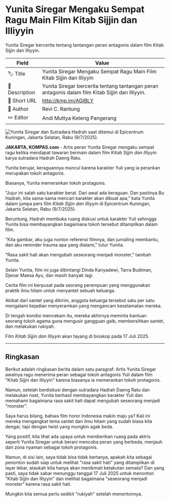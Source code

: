 # Yunita Siregar Mengaku Sempat Ragu Main Film Kitab Sijjin dan Illiyyin

Yunita Siregar bercerita tentang tantangan peran antagonis dalam film Kitab Sijjin dan Illiyyin.

| Field         | Value                                                       |
|---------------|-------------------------------------------------------------|
| 🏷️ Title       | Yunita Siregar Mengaku Sempat Ragu Main Film Kitab Sijjin dan Illiyyin |
| 📝 Description | Yunita Siregar bercerita tentang tantangan peran antagonis dalam film Kitab Sijjin dan Illiyyin. |
| 🔗 Short URL   | http://kmp.im/AGIBLY |
| 👤 Author      | Revi C. Rantung |
| ✏️ Editor      | Andi Muttya Keteng Pangerang |

![Yunita Siregar dan Sutradara Hadrah saat ditemui di Epicentrum Kuningan, Jakarta Selatan, Rabu (9/7/2025).](https://asset.kompas.com/crops/zxtcgNcAlflzDZ4dhBovJynWXCs=/0x0:0x0/750x500/data/photo/2025/07/09/686e552171912.jpeg)

**JAKARTA, KOMPAS.com** - Artis peran Yunita Siregar mengaku sempat ragu ketika mendapat tawaran bermain dalam film *Kitab Sijjin dan Illiyyin* karya sutradara Hadrah Daeng Ratu.

Yunita berujar, keraguannya muncul karena karakter Yuli yang ia perankan merupakan tokoh antagonis.

Biasanya, Yunita memerankan tokoh protagonis.

"Jujur ini salah satu karakter berat. Dari awal ada keraguan. Dan pastinya Bu Hadrah, kita sama-sama mencari karakter akan dibuat apa," kata Yunita dalam jumpa pers film *Kitab Sijjin dan Illiyyin* di Epicentrum Kuningan, Jakarta Selatan, Rabu (9/7/2025).

Beruntung, Hadrah membuka ruang diskusi untuk karakter Yuli sehingga Yunita bisa membayangkan bagaimana tokoh tersebut ditampilkan dalam film.

"Kita gambar, aku juga nonton referensi filmnya, dan jurnaling membantu, dan aku reminder trauma apa yang dialami," tutur Yunita.

"Rasa sakit hati akan mengubah seseorang menjadi monster," tambah Yunita.

Selain Yunita, film ini juga dibintangi Dinda Kanyadewi, Tarra Budiman, Djenar Maesa Ayu, dan masih banyak lagi.

Cerita film ini berpusat pada seorang perempuan yang menggunakan praktik ilmu hitam untuk menyantet sebuah keluarga.

Akibat dari santet yang dikirim, anggota keluarga tersebut satu per satu mengalami kejadian menyeramkan yang mengancam keselamatan mereka.

Di tengah kondisi mencekam itu, mereka akhirnya meminta bantuan seorang tokoh agama guna mengusir gangguan gaib, membersihkan santet, dan melakukan rukiyah.

Film *Kitab Sijjin dan Illiyyin* akan tayang di bioskop pada 17 Juli 2025.

---
## Ringkasan

Berikut adalah ringkasan berita dalam satu paragraf: Artis Yunita Siregar awalnya ragu menerima peran sebagai tokoh antagonis Yuli dalam film "Kitab Sijjin dan Illiyyin" karena biasanya ia memerankan tokoh protagonis.

 Namun, setelah berdiskusi dengan sutradara Hadrah Daeng Ratu dan melakukan riset, Yunita berhasil membayangkan karakter Yuli dan memahami bagaimana rasa sakit hati dapat mengubah seseorang menjadi "monster".



Saya harus bilang, bahwa film horor Indonesia makin maju ya? Kali ini mereka mengangkat tema santet dan ilmu hitam yang sudah biasa kita dengar, tapi dengan twist yang mungkin agak beda.

 Yang positif, kita lihat ada upaya untuk memberikan ruang pada aktris seperti Yunita Siregar untuk berani mencoba peran yang berbeda, menjauh dari zona nyaman sebagai tokoh protagonis.

 Namun, di sisi lain, saya tidak bisa tidak bertanya, apakah kita sebagai penonton sudah siap untuk melihat "rasa sakit hati" yang ditampilkan di layar lebar, ataukah kita hanya akan menikmati ketakutan semata? Dan yang pasti, saya tidak sabar menunggu tanggal 17 Juli 2025 untuk menonton "Kitab Sijjin dan Illiyyin" dan melihat bagaimana "seseorang menjadi monster" karena rasa sakit hati.

 Mungkin kita semua perlu sedikit "rukiyah" setelah menontonnya.
